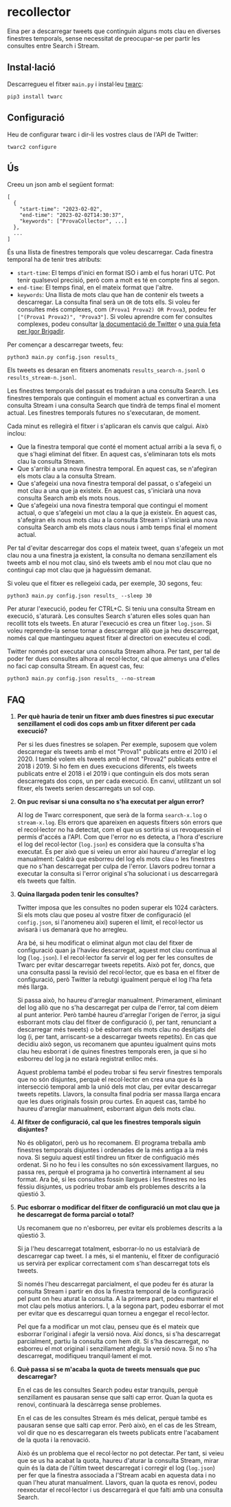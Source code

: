 # recollector

Eina per a descarregar tweets que continguin alguns mots clau en diverses finestres temporals,
sense necessitat de preocupar-se per partir les consultes entre Search i Stream.

## Instal·lació

Descarregueu el fitxer `main.py` i instal·leu [twarc](https://github.com/docnow/twarc):
```
pip3 install twarc
```

## Configuració

Heu de configurar twarc i dir-li les vostres claus de l'API de Twitter:
```
twarc2 configure
```

## Ús

Creeu un json amb el següent format:
```
[
  {
    "start-time": "2023-02-02",
    "end-time": "2023-02-02T14:30:37",
    "keywords": ["ProvaCollector", ...]
  },
  ...
]
```

És una llista de finestres temporals que voleu descarregar.
Cada finestra temporal ha de tenir tres atributs:
- `start-time`: El temps d'inici en format ISO i amb el fus horari UTC.
  Pot tenir qualsevol precisió, però com a molt es té en compte fins al segon.
- `end-time`: El temps final, en el mateix format que l'altre.
- `keywords`: Una llista de mots clau que han de contenir els tweets a descarregar.
  La consulta final serà un `OR` de tots ells.
  Si voleu fer consultes més complexes, com `(Prova1 Prova2) OR Prova3`,
  podeu fer `["(Prova1 Prova2)", "Prova3"]`.
  Si voleu aprendre com fer consultes complexes,
  podeu consultar [la documentació de Twitter](https://developer.twitter.com/en/docs/twitter-api/tweets/search/integrate/build-a-query)
  o [una guia feta per Igor Brigadir](https://github.com/igorbrigadir/twitter-advanced-search/blob/master/README.md).


Per començar a descarregar tweets, feu:
```
python3 main.py config.json results_
```

Els tweets es desaran en fitxers anomenats `results_search-n.jsonl` o
`results_stream-n.jsonl`.

Les finestres temporals del passat es traduiran a una consulta Search.
Les finestres temporals que continguin el moment actual es convertiran a una consulta Stream
i una consulta Search que tindrà de temps final el moment actual.
Les finestres temporals futures no s'executaran, de moment.

Cada minut es rellegirà el fitxer i s'aplicaran els canvis que calgui.
Això inclou:
- Que la finestra temporal que conté el moment actual arribi a la seva fi,
  o que s'hagi eliminat del fitxer.
  En aquest cas, s'eliminaran tots els mots clau la consulta Stream.
- Que s'arribi a una nova finestra temporal.
  En aquest cas, se n'afegiran els mots clau a la consulta Stream.
- Que s'afegeixi una nova finestra temporal del passat,
  o s'afegeixi un mot clau a una que ja existeix.
  En aquest cas, s'iniciarà una nova consulta Search amb els mots nous.
- Que s'afegeixi una nova finestra temporal que contingui el moment actual,
  o que s'afegeixi un mot clau a la que ja existeix.
  En aquest cas, s'afegiran els nous mots clau a la consulta Stream
  i s'iniciarà una nova consulta Search amb els mots claus nous i amb temps final el moment actual.

Per tal d'evitar descarregar dos cops el mateix tweet,
quan s'afegeix un mot clau nou a una finestra ja existent,
la consulta no demana senzillament els tweets amb el nou mot clau,
sinó els tweets amb el nou mot clau que no contingui cap mot clau que ja haguéssim demanat.

Si voleu que el fitxer es rellegeixi cada, per exemple, 30 segons, feu:
```
python3 main.py config.json results_ --sleep 30
```

Per aturar l'execució, podeu fer CTRL+C.
Si teniu una consulta Stream en execució, s'aturarà.
Les consultes Search s'aturen elles soles quan han recollit tots els tweets.
En aturar l'execució es crea un fitxer `log.json`.
Si voleu reprendre-la sense tornar a descarregar allò que ja heu descarregat,
només cal que mantingueu aquest fitxer al directori on executeu el codi.

Twitter només pot executar una consulta Stream alhora.
Per tant, per tal de poder fer dues consultes alhora al recol·lector,
cal que almenys una d'elles no faci cap consulta Stream.
En aquest cas, feu:
```
python3 main.py config.json results_ --no-stream
```

## FAQ

1. **Per què hauria de tenir un fitxer amb dues finestres si puc executar senzillament el codi dos cops amb un fitxer diferent per cada execució?**

   Per si les dues finestres se solapen.
   Per exemple, suposem que volem descarregar els tweets amb el mot "Prova1"
   publicats entre el 2010 i el 2020.
   I també volem els tweets amb el mot "Prova2" publicats entre el 2018 i 2019.
   Si ho fem en dues execucions diferents,
   els tweets publicats entre el 2018 i el 2019 i que continguin els dos mots
   seran descarregats dos cops, un per cada execució.
   En canvi, utilitzant un sol fitxer, els tweets serien descarregats un sol cop.

2. **On puc revisar si una consulta no s'ha executat per algun error?**

   Al log de Twarc corresponent, que serà de la forma `search-x.log` o `stream-x.log`.
   Els errors que apareixen en aquests fitxers són errors que el recol·lector no ha detectat,
   com el que us sortiria si us revoquessin el permís d'accés a l'API.
   Com que l'error no es detecta, a l'hora d'escriure el log del recol·lector (`log.json`)
   es considera que la consulta s'ha executat.
   És per això que si veieu un error així haureu d'arreglar el log manualment:
   Caldrà que esborreu del log els mots clau o les finestres que no s'han descarregat per culpa de l'error.
   Llavors podreu tornar a executar la consulta si l'error original s'ha solucionat
   i us descarregarà els tweets que faltin.

3. **Quina llargada poden tenir les consultes?**

   Twitter imposa que les consultes no poden superar els 1024 caràcters.
   Si els mots clau que poseu al vostre fitxer de configuració (el `config.json`, si l'anomeneu així) superen el límit,
   el recol·lector us avisarà i us demanarà que ho arregleu.

   Ara bé, si heu modificat o eliminat algun mot clau del fitxer de configuració quan ja l'havíeu descarregat,
   aquest mot clau continua al log (`log.json`).
   I el recol·lector fa servir el log per fer les consultes de Twarc per evitar descarregar tweets repetits.
   Això pot fer, doncs, que una consulta passi la revisió del recol·lector,
   que es basa en el fitxer de configuració,
   però Twitter la rebutgi igualment perquè el log l'ha feta més llarga.

   Si passa això, ho haureu d'arreglar manualment.
   Primerament, eliminant del log allò que no s'ha descarregat per culpa de l'error,
   tal com dèiem al punt anterior.
   Però també haureu d'arreglar l'origen de l'error,
   ja sigui esborrant mots clau del fitxer de configuració (i, per tant, renunciant a descarregar més tweets)
   o bé esborrant els mots clau no desitjats del log (i, per tant, arriscant-se a descarregar tweets repetits).
   En cas que decidiu això segon, us recomanem que
   apunteu igualment quins mots clau heu esborrat i de quines finestres temporals eren,
   ja que si ho esborreu del log ja no estarà registrat enlloc més.

   Aquest problema també el podeu trobar si feu servir finestres temporals que no són disjuntes,
   perquè el recol·lector en crea una que és la intersecció temporal amb la unió dels mot clau,
   per evitar descarregar tweets repetits.
   Llavors, la consulta final podria ser massa llarga
   encara que les dues originals fossin prou curtes.
   En aquest cas, també ho haureu d'arreglar manualment,
   esborrant algun dels mots clau.

4. **Al fitxer de configuració, cal que les finestres temporals siguin disjuntes?**

   No és obligatori, però us ho recomanem.
   El programa treballa amb finestres temporals disjuntes i ordenades de la més antiga a la més nova.
   Si seguiu aquest estil tindreu un fitxer de configuació més ordenat.
   Si no ho feu i les consultes no són excessivament llargues,
   no passa res, perquè el programa ja ho convertirà internament al seu format.
   Ara bé, si les consultes fossin llargues i les finestres no les féssiu disjuntes,
   us podríeu trobar amb els problemes descrits a la qüestió 3.

5. **Puc esborrar o modificar del fitxer de configuració un mot clau que ja he descarregat de forma parcial o total?**

   Us recomanem que no n'esborreu, per evitar els problemes descrits a la qüestió 3.

   Si ja l'heu descarregat totalment,
   esborrar-lo no us estalviarà de descarregar cap tweet.
   I a més, si el manteniu, el fitxer de configuració us servirà per
   explicar correctament com s'han descarregat tots els tweets.

   Si només l'heu descarregat parcialment,
   el que podeu fer és aturar la consulta Stream
   i partir en dos la finestra temporal de la configuració
   pel punt on heu aturat la consulta.
   A la primera part, podeu mantenir el mot clau pels motius anteriors.
   I, a la segona part, podeu esborrar el mot per evitar que es descarregui quan torneu a engegar el recol·lector.

   Pel que fa a modificar un mot clau,
   penseu que és el mateix que esborrar l'original i afegir la versió nova.
   Així doncs, si s'ha descarregat parcialment, partiu la consulta com hem dit.
   Si s'ha descarregat, no esborreu el mot original i senzillament afegiu la versió nova.
   Si no s'ha descarregat, modifiqueu tranquil·lament el mot.

6. **Què passa si se m'acaba la quota de tweets mensuals que puc descarregar?**

   En el cas de les consultes Search podeu estar tranquils,
   perquè senzillament es pausaran sense que salti cap error.
   Quan la quota es renovi, continuarà la descàrrega sense problemes.

   En el cas de les consultes Stream és més delicat,
   perquè també es pausaran sense que salti cap error.
   Però això, en el cas de les Stream,
   vol dir que no es descarregaran els tweets publicats entre l'acabament de la quota i la renovació.

   Això és un problema que el recol·lector no pot detectar.
   Per tant, si veieu que se us ha acabat la quota,
   haureu d'aturar la consulta Stream,
   mirar quin és la data de l'últim tweet descarregat
   i corregir el log (`log.json`) per fer que la finestra associada a l'Stream acabi en aquesta data i no quan l'heu aturat manualment.
   Llavors, quan la quota es renovi, podeu reexecutar el recol·lector
   i us descarregarà el que falti amb una consulta Search.
